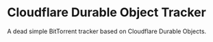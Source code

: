 # Cloudflare Durable Object Tracker

A dead simple BitTorrent tracker based on Cloudflare Durable Objects.
